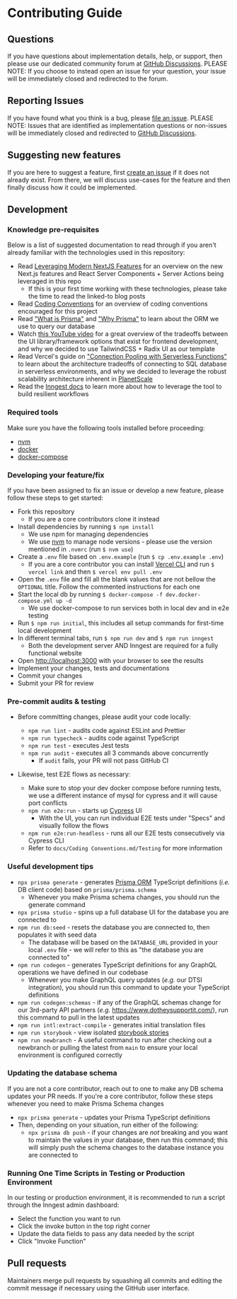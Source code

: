# Contributing Guide

## Questions

If you have questions about implementation details, help, or support, then please use our dedicated community forum at [GitHub Discussions](https://github.com/Stand-With-Crypto/swc-web/discussions). PLEASE NOTE: If you choose to instead open an issue for your question, your issue will be immediately closed and redirected to the forum.

## Reporting Issues

If you have found what you think is a bug, please [file an issue](https://github.com/Stand-With-Crypto/swc-web/issues/new). PLEASE NOTE: Issues that are identified as implementation questions or non-issues will be immediately closed and redirected to [GitHub Discussions](https://github.com/Stand-With-Crypto/swc-web/discussions).

## Suggesting new features

If you are here to suggest a feature, first [create an issue](https://github.com/Stand-With-Crypto/swc-web/issues/new) if it does not already exist. From there, we will discuss use-cases for the feature and then finally discuss how it could be implemented.

## Development

### Knowledge pre-requisites

Below is a list of suggested documentation to read through if you aren't already familiar with the technologies used in this repository:

- Read [Leveraging Modern NextJS Features](<docs/Leveraging Modern NextJS Features.md>) for an overview on the new Next.js features and React Server Components + Server Actions being leveraged in this repo
  - If this is your first time working with these technologies, please take the time to read the linked-to blog posts
- Read [Coding Conventions](<docs/Coding Conventions.md>) for an overview of coding conventions encouraged for this project
- Read ["What is Prisma"](https://www.prisma.io/docs/orm/overview/introduction/what-is-prisma) and ["Why Prisma"](https://www.prisma.io/docs/orm/overview/introduction/why-prisma) to learn about the ORM we use to query our database
- Watch [this YouTube video](https://www.youtube.com/watch?v=CQuTF-bkOgc) for a great overview of the tradeoffs between the UI library/framework options that exist for frontend development, and why we decided to use TailwindCSS + Radix UI as our template
- Read Vercel's guide on ["Connection Pooling with Serverless Functions"](https://vercel.com/guides/connection-pooling-with-serverless-functions#modern-databases-with-high-connection-limits) to learn about the architecture tradeoffs of connecting to SQL database in serverless environments, and why we decided to leverage the robust scalability architecture inherent in [PlanetScale](https://planetscale.com/features)
- Read the [Inngest docs](https://www.inngest.com/docs/quick-start) to learn more about how to leverage the tool to build resilient workflows

### Required tools

Make sure you have the following tools installed before proceeding:

- [nvm](https://github.com/nvm-sh/nvm)
- [docker](https://docs.docker.com/compose/install/)
- [docker-compose](https://docs.docker.com/compose/install/#scenario-two-install-the-compose-plugin)

### Developing your feature/fix

If you have been assigned to fix an issue or develop a new feature, please follow these steps to get started:

- Fork this repository
  - If you are a core contributors clone it instead
- Install dependencies by running `$ npm install`
  - We use npm for managing dependencies
  - We use [nvm](https://github.com/nvm-sh/nvm) to manage node versions - please use the version mentioned in `.nvmrc` (run `$ nvm use`)
- Create a `.env` file based on `.env.example` (run `$ cp .env.example .env`)
  - If you are a core contributor you can install [Vercel CLI](https://vercel.com/docs/cli) and run `$ vercel link` and then `$ vercel env pull .env`
- Open the `.env` file and fill all the blank values that are not bellow the `OPTIONAL` title. Follow the commented instructions for each one
- Start the local db by running `$ docker-compose -f dev.docker-compose.yml up -d`
  - We use docker-compose to run services both in local dev and in e2e testing
- Run `$ npm run initial`, this includes all setup commands for first-time local development
- In different terminal tabs, run `$ npm run dev` and `$ npm run inngest`
  - Both the development server AND Inngest are required for a fully functional website
- Open [http://localhost:3000](http://localhost:3000) with your browser to see the results
- Implement your changes, tests and documentations
- Commit your changes
- Submit your PR for review

### Pre-commit audits & testing

- Before committing changes, please audit your code locally:

  - `npm run lint` - audits code against ESLint and Prettier
  - `npm run typecheck` - audits code against TypeScript
  - `npm run test` - executes Jest tests
  - `npm run audit` - executes all 3 commands above concurrently
    - If `audit` fails, your PR will not pass GitHub CI

- Likewise, test E2E flows as necessary:
  - Make sure to stop your dev docker compose before running tests, we use a different instance of mysql for cypress and it will cause port conflicts
  - `npm run e2e:run` - starts up [Cypress](https://www.cypress.io/) UI
    - With the UI, you can run individual E2E tests under "Specs" and visually follow the flows
  - `npm run e2e:run-headless` - runs all our E2E tests consecutively via Cypress CLI
  - Refer to `docs/Coding Conventions.md/Testing` for more information

### Useful development tips

- `npx prisma generate` - generates [Prisma ORM](https://www.prisma.io/) TypeScript definitions (_i.e._ DB client code) based on `prisma/prisma.schema`
  - Whenever you make Prisma schema changes, you should run the generate command
- `npx prisma studio` - spins up a full database UI for the database you are connected to
- `npm run db:seed` - resets the database you are connected to, then populates it with seed data
  - The database will be based on the `DATABASE_URL` provided in your local `.env` file - we will refer to this as "the database you are connected to"
- `npm run codegen` - generates TypeScript definitions for any GraphQL operations we have defined in our codebase
  - Whenever you make GraphQL query updates (_e.g._ our DTSI integration), you should run this command to update your TypeScript definitions
- `npm run codegen:schemas` - if any of the GraphQL schemas change for our 3rd-party API partners (_e.g._ https://www.dotheysupportit.com/), run this command to pull in the latest updates
- `npm run intl:extract-compile` - generates initial translation files
- `npm run storybook` - view isolated [storybook stories](https://storybook.js.org/)
- `npm run newbranch` - A useful command to run after checking out a newbranch or pulling the latest from `main` to ensure your local environment is configured correctly

### Updating the database schema

If you are not a core contributor, reach out to one to make any DB schema updates your PR needs. If you're a core contributor, follow these steps whenever you need to make Prisma Schema changes

- `npx prisma generate` - updates your Prisma TypeScript definitions
- Then, depending on your situation, run either of the following:
  - `npx prisma db push` - if your changes are _not_ breaking and you want to maintain the values in your database, then run this command; this will simply push the schema changes to the database instance you are connected to

### Running One Time Scripts in Testing or Production Environment

In our testing or production environment, it is recommended to run a script through the Inngest admin dashboard:

- Select the function you want to run
- Click the invoke button in the top right corner
- Update the data fields to pass any data needed by the script
- Click "Invoke Function"

## Pull requests

Maintainers merge pull requests by squashing all commits and editing the commit message if necessary using the GitHub user interface.
